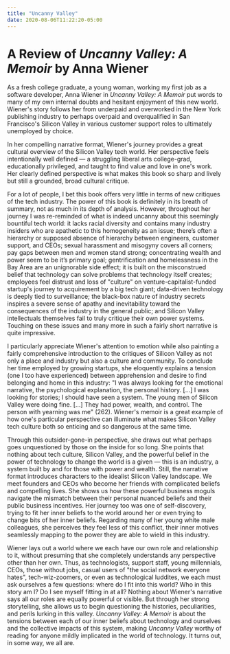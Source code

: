 ```yaml
---
title: "Uncanny Valley"
date: 2020-08-06T11:22:20-05:00
---
```

# A Review of *Uncanny Valley: A Memoir* by  Anna Wiener
As a fresh college graduate, a young woman, working my first job as a software developer, Anna Wiener in *Uncanny Valley: A Memoir* put words to many of my own internal doubts and hesitant enjoyment of this new world. Wiener's story follows her from underpaid and overworked in the New York publishing industry to perhaps overpaid and overqualified in San Francisco's Silicon Valley in various customer support roles to ultimately unemployed by choice.

In her compelling narrative format, Wiener's journey provides a great cultural overview of the Silicon Valley tech world. Her perspective feels intentionally well defined — a struggling liberal arts college-grad, educationally privileged, and taught to find value and love in one's work. Her clearly defined perspective is what makes this book so sharp and lively but still a grounded, broad cultural critique.

For a lot of people, I bet this book offers very little in terms of new critiques of the tech industry. The power of this book is definitely in its breath of summary, not as much in its depth of analysis. However, throughout her journey I was re-reminded of what is indeed uncanny about this seemingly bountiful tech world: it lacks racial diversity and contains many industry insiders who are apathetic to this homogeneity as an issue; there’s often a hierarchy or supposed absence of hierarchy between engineers, customer support, and CEOs; sexual harassment and misogyny covers all corners; pay gaps between men and women stand strong; concentrating wealth and power seem to be it’s primary goal; gentrification and homelessness in the Bay Area are an unignorable side effect; it is built on the misconstrued belief that technology can solve problems that technology itself creates; employees feel distrust and loss of "culture" on venture-capitalist-funded startup's journey to acquirement by a big tech giant; data-driven technology is deeply tied to surveillance; the black-box nature of industry secrets inspires a severe sense of apathy and inevitability toward the consequences of the industry in the general public; and Silicon Valley intellectuals themselves fail to truly critique their own power systems. Touching on these issues and many more in such a fairly short narrative is quite impressive.

I particularly appreciate Wiener's attention to emotion while also painting a fairly comprehensive introduction to the critiques of Silicon Valley as not only a place and industry but also a culture and community. To conclude her time employed by growing startups, she eloquently explains a tension (one I too have experienced) between apprehension and desire to find belonging and home in this industry: "I was always looking for the emotional narrative, the psychological explanation, the personal history. [...] I was looking for stories; I should have seen a system. The young men of Silicon Valley were doing fine. [...] They had power, wealth, and control. The person with yearning was me" (262). Wiener's memoir is a great example of how one's particular perspective can illuminate what makes Silicon Valley tech culture both so enticing and so dangerous at the same time.

Through this outsider-gone-in perspective, she draws out what perhaps goes unquestioned by those on the inside for so long. She points that nothing about tech culture, Silicon Valley, and the powerful belief in the power of technology to change the world is a given — this is an industry, a system built by and for those with power and wealth. Still, the narrative format introduces characters to the idealist Silicon Valley landscape. We meet founders and CEOs who become her friends with complicated beliefs and compelling lives. She shows us how these powerful business moguls navigate the mismatch between their personal nuanced beliefs and their public business incentives. Her journey too was one of self-discovery, trying to fit her inner beliefs to the world around her or even trying to change bits of her inner beliefs. Regarding many of her young white male colleagues, she perceives they feel less of this conflict, their inner motives seamlessly mapping to the power they are able to wield in this industry.

Wiener lays out a world where we each have our own role and relationship to it, without presuming that she completely understands any perspective other than her own. Thus, as technologists, support staff, young millennials, CEOs, those without jobs, casual users of "the social network everyone hates", tech-wiz-zoomers, or even as technological luddites, we each must ask ourselves a few questions: where do I fit into this world? Who in this story am I? Do I see myself fitting in at all? Nothing about Wiener's narrative says all our roles are equally powerful or visible. But through her strong storytelling, she allows us to begin questioning the histories, peculiarities, and perils lurking in this valley. *Uncanny Valley: A Memoir* is about the tensions between each of our inner beliefs about technology and ourselves and the collective impacts of this system, making *Uncanny Valley* worthy of reading for anyone mildly implicated in the world of technology. It turns out, in some way, we all are.

